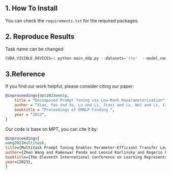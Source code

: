 ## 1. How To Install
You can check the `requirements.txt` for the required packages.

## 2. Reproduce Results
Task name can be changed

```python
CUDA_VISIBLE_DEVICES=1 python main_ddp.py --datasets='rte'  --model_name=t5-base --enc_prompt_tokens 100 -ts 16 -e 100 --bottle_neck 10
```

## 3.Reference
If you find our work helpful, please consider citing our paper:
```bibtex
@inproceedings{dpt2023emnlp,
    title = "Decomposed Prompt Tuning via Low-Rank Reparameterization",
    author = "Xiao, Yao and Xu, Lu and Li, Jiaxi and Lu, Wei and Li, Xiaoli",
    booktitle = "Proceedings of EMNLP Finding ",
    year = "2023",
}
```
Our code is base on MPT, you can cite it by:
```bibtex
@inproceedings{
wang2023multitask,
title={Multitask Prompt Tuning Enables Parameter-Efficient Transfer Learning},
author={Zhen Wang and Rameswar Panda and Leonid Karlinsky and Rogerio Feris and Huan Sun and Yoon Kim},
booktitle={The Eleventh International Conference on Learning Representations },
year={2023},
}
```
